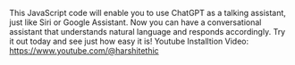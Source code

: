 This JavaScript code will enable you to use ChatGPT as a talking assistant, just like Siri or Google Assistant. Now you can have a conversational assistant that understands natural language and responds accordingly. Try it out today and see just how easy it is!
Youtube Installtion Video: https://www.youtube.com/@harshitethic
